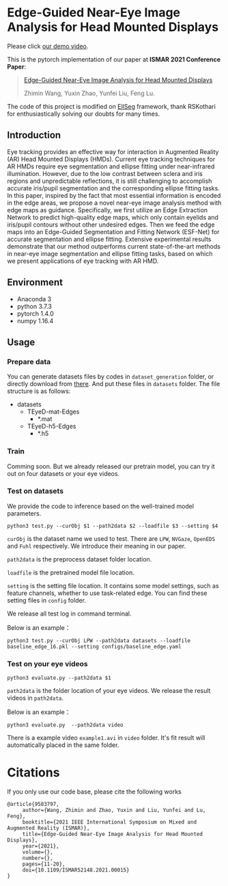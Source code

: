 # Edge-Guided Near-Eye Image Analysis for Head Mounted Displays

Please click [our demo video](https://youtu.be/wV1kkvdW5WE).

This is the pytorch implementation of our paper at **ISMAR 2021 Conference Paper**:
> [Edge-Guided Near-Eye Image Analysis for Head Mounted Displays](https://ieeexplore.ieee.org/document/9583797)
>
> Zhimin Wang, Yuxin Zhao, Yunfei Liu, Feng Lu.

The code of this project is modified on [EllSeg](https://github.com/RSKothari/EllSeg) framework, thank RSKothari for enthusiastically solving our doubts for many times.

## Introduction

Eye tracking provides an effective way for interaction in Augmented Reality (AR) Head Mounted Displays (HMDs). Current eye tracking techniques for AR HMDs require eye segmentation and ellipse fitting under near-infrared illumination. However, due to the low contrast between sclera and iris regions and unpredictable reflections, it is still challenging to accomplish accurate iris/pupil segmentation and the corresponding ellipse fitting tasks. In this paper, inspired by the fact that most essential information is encoded in the edge areas, we propose a novel near-eye image analysis method with edge maps as guidance. Specifically, we first utilize an Edge Extraction Network to predict high-quality edge maps, which only contain eyelids and iris/pupil contours without other undesired edges. Then we feed the edge maps into an Edge-Guided Segmentation and Fitting Network (ESF-Net) for accurate segmentation and ellipse fitting. Extensive experimental results demonstrate that our method outperforms current state-of-the-art methods in near-eye image segmentation and ellipse fitting tasks, based on which we present applications of eye tracking with AR HMD.



## Environment

- Anaconda 3
- python 3.7.3
- pytorch 1.4.0
- numpy 1.16.4 

## Usage

### Prepare data

You can generate datasets files by codes in `dataset_generation` folder, or directly download from [there](https://drive.google.com/drive/folders/1OBsiIhrPxMT_IxVXrTcNBRIwZ6X70YgF?usp=sharing). And put these files in `datasets` folder.
The file structure is as follows:
* datasets
    * TEyeD-mat-Edges
        * *.mat
    * TEyeD-h5-Edges
        * *.h5 

### Train

Comming soon. But we already released our pretrain model, you can try it out on four datasets or your eye videos.


### Test on datasets

We provide the code to inference based on the well-trained model parameters.

```shell
python3 test.py --curObj $1 --path2data $2 --loadfile $3 --setting $4
```

`curObj` is the dataset name we used to test. There are `LPW`, `NVGaze`, `OpenEDS` and `Fuhl` respectively.  We introduce their meaning in our paper.

`path2data` is the preprocess dataset folder location. 

`loadfile` is the pretrained model file location.

`setting` is  the setting file location. It contains some model settings, such as feature channels, whether to use task-related edge. You can find these setting files in `config` folder.

We release all test log in command terminal.

Below is an example：

```shell
python3 test.py --curObj LPW --path2data datasets --loadfile baseline_edge_16.pkl --setting configs/baseline_edge.yaml
```

### Test on your eye videos 
```shell
python3 evaluate.py --path2data $1 
```

`path2data` is the folder location of your eye videos. 
We release the result videos in `path2data`.

Below is an example：

```shell
python3 evaluate.py  --path2data video
```
There is a example video `example1.avi` in `video` folder. It's fit result will automatically placed in the same folder.

# Citations

If you only use our code base, please cite the following works
```
@article{9583797,
     author={Wang, Zhimin and Zhao, Yuxin and Liu, Yunfei and Lu, Feng},
     booktitle={2021 IEEE International Symposium on Mixed and Augmented Reality (ISMAR)}, 
     title={Edge-Guided Near-Eye Image Analysis for Head Mounted Displays}, 
     year={2021},
     volume={},
     number={},
     pages={11-20},
     doi={10.1109/ISMAR52148.2021.00015}
}
```


